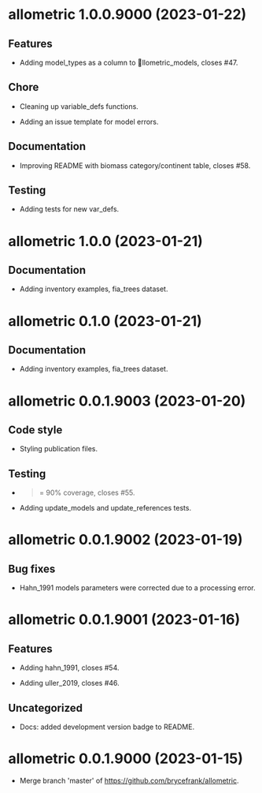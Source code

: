 <!-- NEWS.md is maintained by https://cynkra.github.io/fledge, do not edit -->

# allometric 1.0.0.9000 (2023-01-22)

## Features

- Adding model_types as a column to llometric_models, closes #47.

## Chore

- Cleaning up variable_defs functions.

- Adding an issue template for model errors.

## Documentation

- Improving README with biomass category/continent table, closes #58.

## Testing

- Adding tests for new var_defs.


# allometric 1.0.0 (2023-01-21)

## Documentation

- Adding inventory examples, fia_trees dataset.


# allometric 0.1.0 (2023-01-21)

## Documentation

- Adding inventory examples, fia_trees dataset.


# allometric 0.0.1.9003 (2023-01-20)

## Code style

- Styling publication files.

## Testing

- >= 90% coverage, closes #55.

- Adding update_models and update_references tests.


# allometric 0.0.1.9002 (2023-01-19)

## Bug fixes

- Hahn_1991 models parameters were corrected due to a processing error.


# allometric 0.0.1.9001 (2023-01-16)

## Features

- Adding hahn_1991, closes #54.

- Adding uller_2019, closes #46.

## Uncategorized

- Docs: added development version badge to README.


# allometric 0.0.1.9000 (2023-01-15)

- Merge branch 'master' of https://github.com/brycefrank/allometric.
